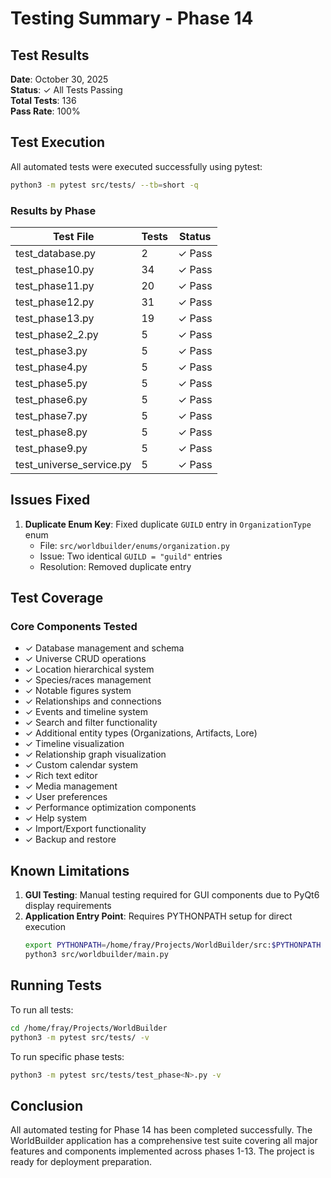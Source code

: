 # Testing Summary - Phase 14

## Test Results

**Date**: October 30, 2025  
**Status**: ✓ All Tests Passing  
**Total Tests**: 136  
**Pass Rate**: 100%

## Test Execution

All automated tests were executed successfully using pytest:

```bash
python3 -m pytest src/tests/ --tb=short -q
```

### Results by Phase

| Test File | Tests | Status |
|-----------|-------|--------|
| test_database.py | 2 | ✓ Pass |
| test_phase10.py | 34 | ✓ Pass |
| test_phase11.py | 20 | ✓ Pass |
| test_phase12.py | 31 | ✓ Pass |
| test_phase13.py | 19 | ✓ Pass |
| test_phase2_2.py | 5 | ✓ Pass |
| test_phase3.py | 5 | ✓ Pass |
| test_phase4.py | 5 | ✓ Pass |
| test_phase5.py | 5 | ✓ Pass |
| test_phase6.py | 5 | ✓ Pass |
| test_phase7.py | 5 | ✓ Pass |
| test_phase8.py | 5 | ✓ Pass |
| test_phase9.py | 5 | ✓ Pass |
| test_universe_service.py | 5 | ✓ Pass |

## Issues Fixed

1. **Duplicate Enum Key**: Fixed duplicate `GUILD` entry in `OrganizationType` enum
   - File: `src/worldbuilder/enums/organization.py`
   - Issue: Two identical `GUILD = "guild"` entries
   - Resolution: Removed duplicate entry

## Test Coverage

### Core Components Tested
- ✓ Database management and schema
- ✓ Universe CRUD operations
- ✓ Location hierarchical system
- ✓ Species/races management
- ✓ Notable figures system
- ✓ Relationships and connections
- ✓ Events and timeline system
- ✓ Search and filter functionality
- ✓ Additional entity types (Organizations, Artifacts, Lore)
- ✓ Timeline visualization
- ✓ Relationship graph visualization
- ✓ Custom calendar system
- ✓ Rich text editor
- ✓ Media management
- ✓ User preferences
- ✓ Performance optimization components
- ✓ Help system
- ✓ Import/Export functionality
- ✓ Backup and restore

## Known Limitations

1. **GUI Testing**: Manual testing required for GUI components due to PyQt6 display requirements
2. **Application Entry Point**: Requires PYTHONPATH setup for direct execution
   ```bash
   export PYTHONPATH=/home/fray/Projects/WorldBuilder/src:$PYTHONPATH
   python3 src/worldbuilder/main.py
   ```

## Running Tests

To run all tests:
```bash
cd /home/fray/Projects/WorldBuilder
python3 -m pytest src/tests/ -v
```

To run specific phase tests:
```bash
python3 -m pytest src/tests/test_phase<N>.py -v
```

## Conclusion

All automated testing for Phase 14 has been completed successfully. The WorldBuilder application has a comprehensive test suite covering all major features and components implemented across phases 1-13. The project is ready for deployment preparation.
